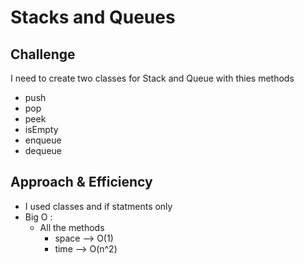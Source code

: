 # Stacks and Queues

## Challenge
I need to create two classes for Stack and Queue with thies methods 
  - push
  - pop 
  - peek 
  - isEmpty
  - enqueue
  - dequeue


## Approach & Efficiency
- I used classes and if statments only 
- Big O : 
  + All the methods
     - space --> O(1)
     - time --> O(n^2)


<!-- # whiteboard
![ll-kth-from-end](../../assets/)
 -->

